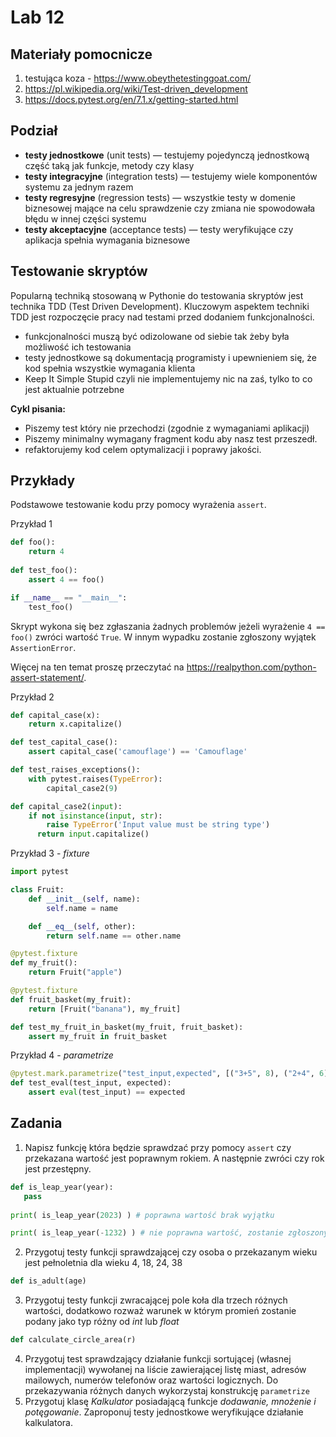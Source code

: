 # Lab 12

## Materiały pomocnicze
1. testująca koza - https://www.obeythetestinggoat.com/
2. https://pl.wikipedia.org/wiki/Test-driven_development
3. https://docs.pytest.org/en/7.1.x/getting-started.html

## Podział
* **testy jednostkowe** (unit tests) — testujemy pojedynczą jednostkową część taką jak funkcje, metody czy klasy
* **testy integracyjne** (integration tests) — testujemy wiele komponentów systemu za jednym razem
* **testy regresyjne** (regression tests) — wszystkie testy w domenie biznesowej mające na celu sprawdzenie czy zmiana nie spowodowała błędu w innej części systemu
* **testy akceptacyjne** (acceptance tests) — testy weryfikujące czy aplikacja spełnia wymagania biznesowe

## Testowanie skryptów 
Popularną techniką stosowaną w Pythonie do testowania skryptów jest technika TDD (Test Driven Development). Kluczowym aspektem techniki TDD
jest rozpoczęcie pracy nad testami przed dodaniem funkcjonalności.

* funkcjonalności muszą być odizolowane od siebie tak żeby była możliwość ich testowania
* testy jednostkowe są dokumentacją programisty i upewnieniem się, że kod spełnia wszystkie wymagania klienta
* Keep It Simple Stupid czyli nie implementujemy nic na zaś, tylko to co jest aktualnie potrzebne

**Cykl pisania:**

* Piszemy test który nie przechodzi (zgodnie z wymaganiami aplikacji)
* Piszemy minimalny wymagany fragment kodu aby nasz test przeszedł.
* refaktorujemy kod celem optymalizacji i poprawy jakości.

## Przykłady
Podstawowe testowanie kodu przy pomocy wyrażenia `assert`. 

Przykład 1
```python
def foo():
    return 4
    
def test_foo():
    assert 4 == foo()

if __name__ == "__main__":
    test_foo()
```
Skrypt wykona się bez zgłaszania żadnych problemów jeżeli wyrażenie `4 == foo()` zwróci wartość `True`.
W innym wypadku zostanie zgłoszony wyjątek `AssertionError`.

Więcej na ten temat proszę przeczytać na https://realpython.com/python-assert-statement/.

Przykład 2
``` python
def capital_case(x):
    return x.capitalize()

def test_capital_case():
    assert capital_case('camouflage') == 'Camouflage'

def test_raises_exceptions():
    with pytest.raises(TypeError):
        capital_case2(9)

def capital_case2(input):
    if not isinstance(input, str):
        raise TypeError('Input value must be string type')
      return input.capitalize()
```
Przykład 3 - *fixture* 
```python
import pytest

class Fruit:
    def __init__(self, name):
        self.name = name

    def __eq__(self, other):
        return self.name == other.name

@pytest.fixture
def my_fruit():
    return Fruit("apple")

@pytest.fixture
def fruit_basket(my_fruit):
    return [Fruit("banana"), my_fruit]

def test_my_fruit_in_basket(my_fruit, fruit_basket):
    assert my_fruit in fruit_basket
```
Przykład 4 - *parametrize*
```python
@pytest.mark.parametrize("test_input,expected", [("3+5", 8), ("2+4", 6), ("6*9", 54)])
def test_eval(test_input, expected):
    assert eval(test_input) == expected
```

## Zadania
1. Napisz funkcję która będzie sprawdzać przy pomocy `assert` czy przekazana wartość jest poprawnym rokiem. A następnie zwróci czy rok jest przestępny.
```python 
def is_leap_year(year): 
   pass
   
print( is_leap_year(2023) ) # poprawna wartość brak wyjątku

print( is_leap_year(-1232) ) # nie poprawna wartość, zostanie zgłoszony wyjątek
```
2. Przygotuj testy funkcji sprawdzającej czy osoba o przekazanym wieku jest pełnoletnia dla wieku 4, 18, 24, 38  
```python
def is_adult(age)
```
3. Przygotuj testy funkcji zwracającej pole koła dla trzech różnych wartości, dodatkowo rozważ warunek w którym promień zostanie podany jako typ różny od *int* lub *float*  
```python
def calculate_circle_area(r)
```
4. Przygotuj test sprawdzający działanie funkcji sortującej (własnej implementacji) wywołanej na liście zawierającej listę miast, adresów mailowych, numerów telefonów oraz wartości logicznych. Do przekazywania różnych danych wykorzystaj konstrukcję ```parametrize```
5. Przygotuj klasę *Kalkulator* posiadającą funkcje *dodawanie, mnożenie i potęgowanie*. Zaproponuj testy jednostkowe weryfikujące działanie kalkulatora.
